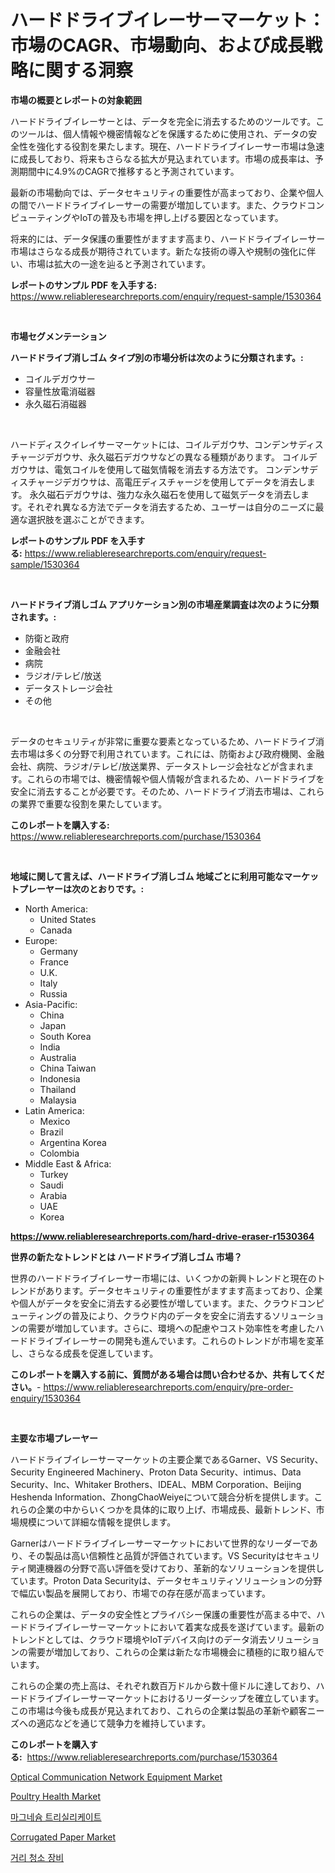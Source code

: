 <p><h1>ハードドライブイレーサーマーケット：市場のCAGR、市場動向、および成長戦略に関する洞察</h1></p><p><strong>市場の概要とレポートの対象範囲</strong></p>
<p><p>ハードドライブイレーサーとは、データを完全に消去するためのツールです。このツールは、個人情報や機密情報などを保護するために使用され、データの安全性を強化する役割を果たします。現在、ハードドライブイレーサー市場は急速に成長しており、将来もさらなる拡大が見込まれています。市場の成長率は、予測期間中に4.9%のCAGRで推移すると予測されています。</p><p>最新の市場動向では、データセキュリティの重要性が高まっており、企業や個人の間でハードドライブイレーサーの需要が増加しています。また、クラウドコンピューティングやIoTの普及も市場を押し上げる要因となっています。</p><p>将来的には、データ保護の重要性がますます高まり、ハードドライブイレーサー市場はさらなる成長が期待されています。新たな技術の導入や規制の強化に伴い、市場は拡大の一途を辿ると予測されています。</p></p>
<p><strong>レポートのサンプル PDF を入手する:</strong> <a href="https://www.reliableresearchreports.com/enquiry/request-sample/1530364">https://www.reliableresearchreports.com/enquiry/request-sample/1530364</a></p>
<p>&nbsp;</p>
<p><strong>市場セグメンテーション</strong></p>
<p><strong>ハードドライブ消しゴム タイプ別の市場分析は次のように分類されます。:</strong></p>
<p><ul><li>コイルデガウサー</li><li>容量性放電消磁器</li><li>永久磁石消磁器</li></ul></p>
<p>&nbsp;</p>
<p><p>ハードディスクイレイサーマーケットには、コイルデガウサ、コンデンサディスチャージデガウサ、永久磁石デガウサなどの異なる種類があります。 コイルデガウサは、電気コイルを使用して磁気情報を消去する方法です。 コンデンサディスチャージデガウサは、高電圧ディスチャージを使用してデータを消去します。 永久磁石デガウサは、強力な永久磁石を使用して磁気データを消去します。それぞれ異なる方法でデータを消去するため、ユーザーは自分のニーズに最適な選択肢を選ぶことができます。</p></p>
<p><strong>レポートのサンプル PDF を入手する:</strong>&nbsp;<a href="https://www.reliableresearchreports.com/enquiry/request-sample/1530364">https://www.reliableresearchreports.com/enquiry/request-sample/1530364</a></p>
<p>&nbsp;</p>
<p><strong> ハードドライブ消しゴム アプリケーション別の市場産業調査は次のように分類されます。:</strong></p>
<p><ul><li>防衛と政府</li><li>金融会社</li><li>病院</li><li>ラジオ/テレビ/放送</li><li>データストレージ会社</li><li>その他</li></ul></p>
<p>&nbsp;</p>
<p><p>データのセキュリティが非常に重要な要素となっているため、ハードドライブ消去市場は多くの分野で利用されています。これには、防衛および政府機関、金融会社、病院、ラジオ/テレビ/放送業界、データストレージ会社などが含まれます。これらの市場では、機密情報や個人情報が含まれるため、ハードドライブを安全に消去することが必要です。そのため、ハードドライブ消去市場は、これらの業界で重要な役割を果たしています。</p></p>
<p><strong>このレポートを購入する:</strong>&nbsp; <a href="https://www.reliableresearchreports.com/purchase/1530364">https://www.reliableresearchreports.com/purchase/1530364</a></p>
<p>&nbsp;</p>
<p><strong>地域に関して言えば、ハードドライブ消しゴム 地域ごとに利用可能なマーケットプレーヤーは次のとおりです。:</strong></p>
<p><ul>
    <li>
        North America:
        <ul>
            <li>United States</li>
            <li>Canada</li>
        </ul>
    </li>
    <li>
        Europe:
        <ul>
            <li>Germany</li>
            <li>France</li>
            <li>U.K.</li>
            <li>Italy</li>
            <li>Russia</li>
        </ul>
    </li>
    <li>
        Asia-Pacific:
        <ul>
            <li>China</li>
            <li>Japan</li>
            <li>South Korea</li>
            <li>India</li>
            <li>Australia</li>
            <li>China Taiwan</li>
            <li>Indonesia</li>
            <li>Thailand</li>
            <li>Malaysia</li>
        </ul>
    </li>
    <li>
        Latin America:
        <ul>
            <li>Mexico</li>
            <li>Brazil</li>
            <li>Argentina Korea</li>
            <li>Colombia</li>
        </ul>
    </li>
    <li>
        Middle East & Africa:
        <ul>
            <li>Turkey</li>
            <li>Saudi</li>
            <li>Arabia</li>
            <li>UAE</li>
            <li>Korea</li>
        </ul>
    </li>
    </ul></p>
<p><strong><a href="https://www.reliableresearchreports.com/hard-drive-eraser-r1530364">https://www.reliableresearchreports.com/hard-drive-eraser-r1530364</a></strong>&nbsp;</p>
<p><strong>世界の新たなトレンドとは ハードドライブ消しゴム 市場？</strong></p>
<p><p>世界のハードドライブイレーサー市場には、いくつかの新興トレンドと現在のトレンドがあります。データセキュリティの重要性がますます高まっており、企業や個人がデータを安全に消去する必要性が増しています。また、クラウドコンピューティングの普及により、クラウド内のデータを安全に消去するソリューションの需要が増加しています。さらに、環境への配慮やコスト効率性を考慮したハードドライブイレーサーの開発も進んでいます。これらのトレンドが市場を変革し、さらなる成長を促進しています。</p></p>
<p><strong>このレポートを購入する前に、質問がある場合は問い合わせるか、共有してください。</strong>- <a href="https://www.reliableresearchreports.com/enquiry/pre-order-enquiry/1530364">https://www.reliableresearchreports.com/enquiry/pre-order-enquiry/1530364</a></p>
<p>&nbsp;</p>
<p><strong>主要な市場プレーヤー</strong></p>
<p><p>ハードドライブイレーサーマーケットの主要企業であるGarner、VS Security、Security Engineered Machinery、Proton Data Security、intimus、Data Security、Inc、Whitaker Brothers、IDEAL、MBM Corporation、Beijing Heshenda Information、ZhongChaoWeiyeについて競合分析を提供します。これらの企業の中からいくつかを具体的に取り上げ、市場成長、最新トレンド、市場規模について詳細な情報を提供します。</p><p>Garnerはハードドライブイレーサーマーケットにおいて世界的なリーダーであり、その製品は高い信頼性と品質が評価されています。VS Securityはセキュリティ関連機器の分野で高い評価を受けており、革新的なソリューションを提供しています。Proton Data Securityは、データセキュリティソリューションの分野で幅広い製品を展開しており、市場での存在感が高まっています。</p><p>これらの企業は、データの安全性とプライバシー保護の重要性が高まる中で、ハードドライブイレーサーマーケットにおいて着実な成長を遂げています。最新のトレンドとしては、クラウド環境やIoTデバイス向けのデータ消去ソリューションの需要が増加しており、これらの企業は新たな市場機会に積極的に取り組んでいます。</p><p>これらの企業の売上高は、それぞれ数百万ドルから数十億ドルに達しており、ハードドライブイレーサーマーケットにおけるリーダーシップを確立しています。この市場は今後も成長が見込まれており、これらの企業は製品の革新や顧客ニーズへの適応などを通じて競争力を維持しています。</p></p>
<p><strong>このレポートを購入する:</strong>&nbsp;&nbsp;<a href="https://www.reliableresearchreports.com/purchase/1530364">https://www.reliableresearchreports.com/purchase/1530364</a></p>
<p><p><a href="https://www.linkedin.com/pulse/optical-communication-network-equipment-market-size-reveals-rruhc?trackingId=zUcat5uwdiizZp82vapzjQ%3D%3D">Optical Communication Network Equipment Market</a></p><p><a href="https://github.com/provorikovar/Market-Research-Report-List-4/blob/main/poultry-health-market.md">Poultry Health Market</a></p><p><a href="https://github.com/vsr06p4p49/Market-Research-Report-List-1/blob/main/404373524179.md">마그네슘 트리실리케이트</a></p><p><a href="https://issuu.com/reportprime-2/docs/corrugated-paper-market-size-2030.pptx">Corrugated Paper Market</a></p><p><a href="https://github.com/Penelolack456456/Market-Research-Report-List-1/blob/main/747496524180.md">거리 청소 장비</a></p></p>